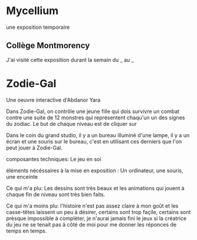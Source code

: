 # Mycellium
une exposition temporaire
## Collège Montmorency
J'ai visité cette exposition durant la semain du _ au _
# Zodie-Gal
Une oeuvre interactive d'Abdanor Yara

Dans Zodie-Gal, on contrôle une jeune fille qui dois survivre un combat contre une suite de 12 monstres qui représentent chaqu'un un des signes du zodiac. Le but de chaque niveau  est de cliquer sur 

Dans le coin du grand studio, il y a un bureau illuminé d'une lampe, il y a un écran et une souris sur le bureau, c'est en utilisant ces derniers que l'on peut jouer à Zodie-Gal.

composantes techniques: Le jeu en soi

éléments nécéssaires à la mise en exposition : Un ordinateur, une souris, une enceinte

Ce qui m'a plu: Les dessins sont très beaux et les animations qui jouent à chaque fin de niveau sont très bien faits.

Ce qui m'a moins plu: l'histoire n'est pas assez claire à mon goût et les casse-têtes laissent un peu à désirer, certains sont trop façile, certains sont prèsque impossible à complèter, je n'aurai jamais fini le jeux si la créatrice du jeu ne se tenait pas à côté de moi pour me donner les réponces de temps en temps.

